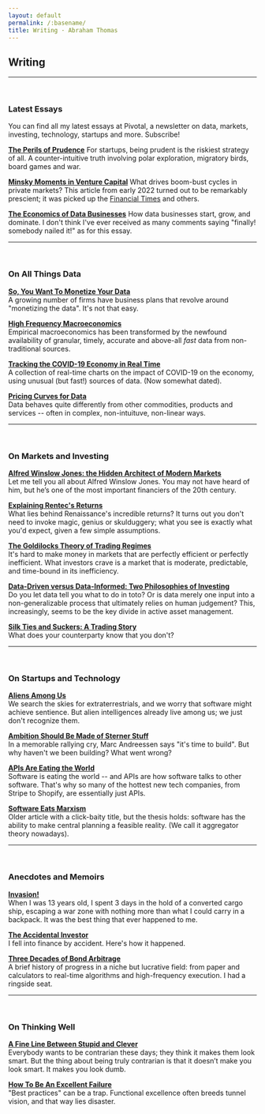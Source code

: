 ```yaml
---
layout: default
permalink: /:basename/
title: Writing · Abraham Thomas
---
```


## Writing

----

<br/>

### Latest Essays

You can find all my latest essays at Pivotal, a newsletter on data, markets, investing, technology, startups and more.  Subscribe!

**[The Perils of Prudence](https://pivotal.substack.com/p/the-perils-of-prudence)**
For startups, being prudent is the riskiest strategy of all.  A counter-intuitive truth involving polar exploration, migratory birds, board games and war.

**[Minsky Moments in Venture Capital](https://pivotal.substack.com/p/minsky-moments-in-venture-capital)**
What drives boom-bust cycles in private markets?  This article from early 2022 turned out to be remarkably prescient; it was picked up the [Financial Times](https://www.ft.com/content/077de7e3-e4e3-49d5-8a76-3cbbc4f492f5) and others.

**[The Economics of Data Businesses](https://pivotal.substack.com/p/economics-of-data-biz)**
How data businesses start, grow, and dominate. I don't think I've ever received as many comments saying "finally! somebody nailed it!" as for this essay.


----

<br/>

### On All Things Data

**[So, You Want To Monetize Your Data](/so-you-want-to-monetize-your-data)**  
A growing number of firms have business plans that revolve around "monetizing the data".  It's not that easy. 

**[High Frequency Macroeconomics](/covid-19-and-high-frequency-macro)**  
Empirical macroeconomics has been transformed by the newfound availability of granular, timely, accurate and above-all *fast* data from non-traditional sources.

**[Tracking the COVID-19 Economy in Real Time](/covid-19-and-the-economy)**  
A collection of real-time charts on the impact of COVID-19 on the economy, using unusual (but fast!) sources of data.  (Now somewhat dated).

**[Pricing Curves for Data](/data-pricing-curves)**  
Data behaves quite differently from other commodities, products and services -- often in complex, non-intuituve, non-linear ways. 


----

<br/>

### On Markets and Investing

**[Alfred Winslow Jones: the Hidden Architect of Modern Markets](/alfred-winslow-jones)**  
Let me tell you all about Alfred Winslow Jones. You may not have heard of him, but he’s one of the most important financiers of the 20th century.

**[Explaining Rentec's Returns](/rentecs-returns)**  
What lies behind Renaissance's incredible returns? It turns out you don't need to invoke magic, genius or skulduggery; what you see is exactly what you'd expect, given a few simple assumptions.


**[The Goldilocks Theory of Trading Regimes](/two-extremes-of-market-efficiency)**  
It's hard to make money in markets that are perfectly efficient or perfectly inefficient.  What investors crave is a market that is moderate, predictable, and time-bound in its inefficiency.

**[Data-Driven versus Data-Informed: Two Philosophies of Investing](/data-driven-data-informed)**  
Do you let data tell you what to do in toto?  Or is data merely one input into a non-generalizable process that ultimately relies on human judgement?  This, increasingly, seems to be the key divide in active asset management. 

**[Silk Ties and Suckers: A Trading Story](/silk-ties)**  
What does your counterparty know that you don't?


----

<br/>

### On Startups and Technology

**[Aliens Among Us](/aliens)**  
We search the skies for extraterrestrials, and we worry that software might achieve sentience.  But alien intelligences already live among us; we just don't recognize them.

**[Ambition Should Be Made of Sterner Stuff](/sterner-stuff)**  
In a memorable rallying cry, Marc Andreessen says "it's time to build".  But why haven't we been building?  What went wrong?

**[APIs Are Eating the World](/APIs-are-eating-the-world)**  
Software is eating the world -- and APIs are how software talks to other software. That's why so many of the hottest new tech companies, from Stripe to Shopify, are essentially just APIs.

**[Software Eats Marxism](/software-eats-marxism)**  
Older article with a click-baity title, but the thesis holds: software has the ability to make central planning a feasible reality. (We call it aggregator theory nowadays).


----

<br/>

### Anecdotes and Memoirs

**[Invasion!](/invasion)**  
When I was 13 years old, I spent 3 days in the hold of a converted cargo ship, escaping a war zone with nothing more than what I could carry in a backpack. It was the best thing that ever happened to me.  

**[The Accidental Investor](/the-accidental-investor)**  
I fell into finance by accident. Here's how it happened. 

**[Three Decades of Bond Arbitrage](/bond-arbitrage)**  
A brief history of progress in a niche but lucrative field: from paper and calculators to real-time algorithms and high-frequency execution.  I had a ringside seat.


----

<br/>

### On Thinking Well


**[A Fine Line Between Stupid and Clever](/a-fine-line-between-stupid-and-clever)**  
Everybody wants to be contrarian these days; they think it makes them look smart. But the thing about being truly contrarian is that it doesn’t make you look smart. It makes you look dumb.


**[How To Be An Excellent Failure](/failure-modes)**  
"Best practices" can be a trap. Functional excellence often breeds tunnel vision, and that way lies disaster.





<!--

**[Disney, Amazon, and COVID as a Quant Factor](/amazon-disney-covid)**  
Companies, sectors and regions are disparately impacted by COVID, suggesting the emergence of what quants call a new "factor" in market dynamics, akin to value, growth and momentum.


**[Viral Dominos and Data Visions](/a-data-framework-for-covid-19)**  
How do you fit a flood of (often contradictory) information into a coherent view of the world? A framework for thinking about COVID-19.

**[A Tale of Two Marketplaces: ICE and eBay](/why-might-ice-bid-for-ebay)**  
Markets are agog with an unlikely merger rumour: ICE and eBay.  Why might this make sense?  I have thoughts.

-->




<!--
* [Looking Back, Looking Forward](/looking-back-looking-forward) 

* [Investing for Non-Professionals](/investing-for-non-professionals)  

**Guides**  
[14 Days in Japan]()  
[Resources for Startup Founders](asdf)  
[Euro Board Games](sdfa)  
[The Well-Equipped Kitchen](sdf)  

**Book Reviews**  
A Time of Gifts   
The Man Who Knew Infinity  
The Worst Journey in the World  
Cosmos  
Empires of the Word  



**Essays**  
[APIs Are Eating the World](APIs-are-eating-the-world)  
[Being Contrarian Has To Hurt](a-fine-line-between-stupid-and-clever)  
[Data-Driven Versus Data-Informed](data-driven-data-informed)  
[A Data Framework for COVID-19](a-data-framework-for-covid-19)  
[Looking Back, Looking Forward](looking-back-looking-forward)  
[Sterner Stuff](sterner-stuff)  
[A Tale of Two Marketplaces: ICE and eBay](why-might-ice-bid-for-ebay)  
[Two Extremes of Market Efficiency](two-extremes-of-market-efficiency)  
[When Excellence Fails](when-excellence-fails)  

**Threads**  
[Aliens](aliens)  
[Alfred Winslow Jones](alfred-winslow-jones)  
[Bond Arbitrage](bond-arbitrage)  
[Disney and Amazon](amazon-disney-covid)  
[Invasion!](invasion)  
[Failure Modes](failure-modes)  
[Silk Ties](silk-ties)  
[Software Eats Marxism](software-eats-marxism)  

-->


<!--
**Twitter Hits**  
[Invasion!](https://twitter.com/athomasq/status/1289957976749428740)  
[Alfred Winslow Jones](https://twitter.com/athomasq/status/1270765150367363072)  
[Failure Modes](https://twitter.com/athomasq/status/1215685984685383681)
-->


<!--
**Fiction**  
[The Final Solution](asdf)  
-->